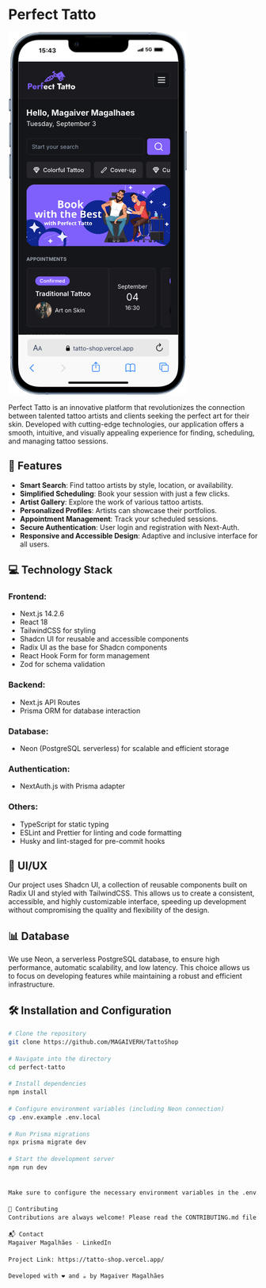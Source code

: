 # Perfect Tatto

![Perfect Tatto](/public/telaInicial.png)

Perfect Tatto is an innovative platform that revolutionizes the connection between talented tattoo artists and clients seeking the perfect art for their skin. Developed with cutting-edge technologies, our application offers a smooth, intuitive, and visually appealing experience for finding, scheduling, and managing tattoo sessions.

## 🚀 Features

- **Smart Search**: Find tattoo artists by style, location, or availability.
- **Simplified Scheduling**: Book your session with just a few clicks.
- **Artist Gallery**: Explore the work of various tattoo artists.
- **Personalized Profiles**: Artists can showcase their portfolios.
- **Appointment Management**: Track your scheduled sessions.
- **Secure Authentication**: User login and registration with Next-Auth.
- **Responsive and Accessible Design**: Adaptive and inclusive interface for all users.

## 💻 Technology Stack

### Frontend:

- Next.js 14.2.6
- React 18
- TailwindCSS for styling
- Shadcn UI for reusable and accessible components
- Radix UI as the base for Shadcn components
- React Hook Form for form management
- Zod for schema validation

### Backend:

- Next.js API Routes
- Prisma ORM for database interaction

### Database:

- Neon (PostgreSQL serverless) for scalable and efficient storage

### Authentication:

- NextAuth.js with Prisma adapter

### Others:

- TypeScript for static typing
- ESLint and Prettier for linting and code formatting
- Husky and lint-staged for pre-commit hooks

## 🎨 UI/UX

Our project uses Shadcn UI, a collection of reusable components built on Radix UI and styled with TailwindCSS. This allows us to create a consistent, accessible, and highly customizable interface, speeding up development without compromising the quality and flexibility of the design.

## 📊 Database

We use Neon, a serverless PostgreSQL database, to ensure high performance, automatic scalability, and low latency. This choice allows us to focus on developing features while maintaining a robust and efficient infrastructure.

## 🛠️ Installation and Configuration

```bash
# Clone the repository
git clone https://github.com/MAGAIVERH/TattoShop

# Navigate into the directory
cd perfect-tatto

# Install dependencies
npm install

# Configure environment variables (including Neon connection)
cp .env.example .env.local

# Run Prisma migrations
npx prisma migrate dev

# Start the development server
npm run dev


Make sure to configure the necessary environment variables in the .env.local file, including the Neon connection string, before starting the application.

🤝 Contributing
Contributions are always welcome! Please read the CONTRIBUTING.md file for details on our code of conduct and the process for submitting pull requests.

📬 Contact
Magaiver Magalhães - LinkedIn

Project Link: https://tatto-shop.vercel.app/

Developed with ❤️ and ☕ by Magaiver Magalhães